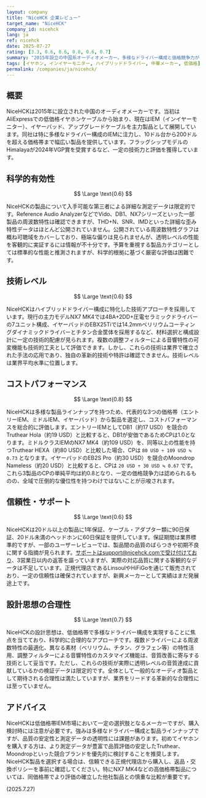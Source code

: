 ```yaml
---
layout: company
title: "NiceHCK 企業レビュー"
target_name: "NiceHCK"
company_id: nicehck
lang: ja
ref: nicehck
date: 2025-07-27
rating: [3.3, 0.6, 0.6, 0.8, 0.6, 0.7]
summary: "2015年設立の中国系オーディオメーカー。多様なドライバー構成と価格競争力が特徴だが、測定データの透明性と品質の一貫性に課題を残す。"
tags: [イヤホン, インイヤーモニター, ハイブリッドドライバー, 中華メーカー, 低価格]
permalink: /companies/ja/nicehck/
---
```

## 概要

NiceHCKは2015年に設立された中国のオーディオメーカーです。当初はAliExpressでの低価格イヤホンケーブルから始まり、現在はIEM（インイヤーモニター）、イヤーバッド、アップグレードケーブルを主力製品として展開しています。同社は特に多様なドライバー構成のIEMに注力し、10ドル台から200ドルを超える価格帯まで幅広い製品を提供しています。フラッグシップモデルのHimalayaが2024年VGP賞を受賞するなど、一定の技術力と評価を獲得しています。

## 科学的有効性

$$ \Large \text{0.6} $$

NiceHCKの製品について入手可能な第三者による詳細な測定データは限定的です。Reference Audio AnalyzerなどでVido、DB1、NX7シリーズといった一部製品の周波数特性は確認できますが、THD+N、SNR、IMDといった詳細な歪み特性データはほとんど公開されていません。公開されている周波数特性グラフは概ね可聴域をカバーしており、極端な偏りは見られませんが、透明レベルの性能を客観的に実証するには情報が不十分です。予算を重視する製品カテゴリーとしては標準的な性能と推測されますが、科学的根拠に基づく厳密な評価は困難です。

## 技術レベル

$$ \Large \text{0.6} $$

NiceHCKはハイブリッドドライバー構成に特化した技術アプローチを採用しています。現行の主力モデルNX7 MK4では4BA+2DD+圧電セラミックドライバーの7ユニット構成、イヤーバッドのEBX25Tiでは14.2mmベリリウムコーティングダイナミックドライバーとチタン合金筐体を採用するなど、材料選択と構成設計に一定の技術的配慮が見られます。複数の調整フィルターによる音響特性の可変機能も技術的工夫として評価できます。しかし、これらの技術は業界で確立された手法の応用であり、独自の革新的技術や特許は確認できません。技術レベルは業界平均水準に位置します。

## コストパフォーマンス

$$ \Large \text{0.8} $$

NiceHCKは多様な製品ラインナップを持つため、代表的な3つの価格帯（エントリーIEM、ミドルIEM、イヤーバッド）から製品を選定し、コストパフォーマンスを総合的に評価します。エントリーIEMとしてDB1（約17 USD）を競合のTruthear Hola（約19 USD）と比較すると、DB1が安価であるためCPは1.0となります。ミドルクラスIEMのNX7 MK4（約109 USD）を、同等以上の性能を持つTruthear HEXA（約80 USD）と比較した場合、CPは `80 USD ÷ 109 USD ≒ 0.73` となります。イヤーバッドのEB2S Pro（約30 USD）を競合のMoondrop Nameless（約20 USD）と比較すると、CPは `20 USD ÷ 30 USD ≒ 0.67` です。これら3製品のCPの単純平均は約0.8となり、一定の価格競争力は認められるものの、全域で圧倒的な優位性を持つわけではないことが示唆されます。

## 信頼性・サポート

$$ \Large \text{0.6} $$

NiceHCKは20ドル以上の製品に1年保証、ケーブル・アダプター類に90日保証、20ドル未満のヘッドホンに60日保証を提供しています。保証期間は業界標準的ですが、一部のユーザーレビューでは、製品間の品質のばらつきや初期不良に関する指摘が見られます。サポートはsupport@nicehck.comで受け付けており、3営業日以内の返答を謳っていますが、実際の対応品質に関する客観的なデータは不足しています。正規代理店であるLinsoulやHiFiGoを通じて販売されており、一定の信頼性は確保されていますが、新興メーカーとして実績はまだ発展途上です。

## 設計思想の合理性

$$ \Large \text{0.7} $$

NiceHCKの設計思想は、低価格帯で多様なドライバー構成を実現することに焦点を当てており、科学的に合理的なアプローチです。複数ドライバーによる周波数特性の最適化、異なる素材（ベリリウム、チタン、グラフェン等）の特性活用、調整フィルターによる音響特性のカスタマイズ機能は、音質改善に寄与する技術として妥当です。ただし、これらの技術が実際に透明レベルの音質達成に貢献しているかの検証データは限定的です。全体として一般的なオーディオ製品として期待される合理性は満たしていますが、業界をリードする革新的な合理性には至っていません。

## アドバイス

NiceHCKは低価格帯IEM市場において一定の選択肢となるメーカーですが、購入検討時には注意が必要です。強みは多様なドライバー構成と製品ラインナップですが、品質の安定性と測定データの透明性には課題があります。初めてイヤホンを購入する方は、より測定データが豊富で品質評価の安定したTruthear、Moondropといった競合ブランドを優先的に検討することを推奨します。NiceHCK製品を選択する場合は、信頼できる正規代理店から購入し、返品・交換ポリシーを事前に確認してください。特にNX7 MK4などの高価格帯製品については、同価格帯でより評価の確立した他社製品との慎重な比較が重要です。

(2025.7.27)
